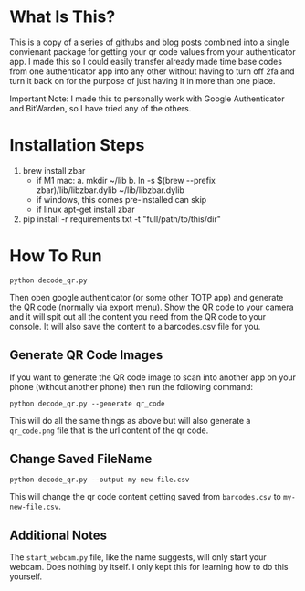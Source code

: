 # What Is This?
This is a copy of a series of githubs and blog posts combined into a single convienant package for getting
your qr code values from your authenticator app. I made this so I could easily transfer already made time
base codes from one authenticator app into any other without having to turn off 2fa and turn it back on
for the purpose of just having it in more than one place.

Important Note: I made this to personally work with Google Authenticator and BitWarden, so I have tried any of the others.

# Installation Steps
1. brew install zbar
    - if M1 mac:
        a. mkdir ~/lib
        b. ln -s $(brew --prefix zbar)/lib/libzbar.dylib ~/lib/libzbar.dylib
    - if windows, this comes pre-installed can skip
    - if linux apt-get install zbar
2. pip install -r requirements.txt -t "full/path/to/this/dir"

# How To Run
```
python decode_qr.py
```
Then open google authenticator (or some other TOTP app) and generate the QR code (normally via export menu).
Show the QR code to your camera and it will spit out all the content you need from the QR code to your console.
It will also save the content to a barcodes.csv file for you.

## Generate QR Code Images
If you want to generate the QR code image to scan into another app on your phone (without another phone) then
run the following command:
```
python decode_qr.py --generate qr_code
```
This will do all the same things as above but will also generate a `qr_code.png` file that is the url content
of the qr code.

## Change Saved FileName
```
python decode_qr.py --output my-new-file.csv
```
This will change the qr code content getting saved from `barcodes.csv` to `my-new-file.csv`.

## Additional Notes
The `start_webcam.py` file, like the name suggests, will only start your webcam. Does nothing by
itself. I only kept this for learning how to do this yourself.
